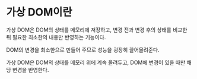 # 가상 DOM이란

가상 DOM은 DOM의 상태를 메모리에 저장하고, 변경 전과 변경 후의 상태를 비교한 뒤 필요한 최소한의 내용만 반영하는 기능이다.  

DOM의 변경을 최소한으로 만들어 주므로 성능을 굉장히 끌어올려준다.  

가상 DOM은 DOM의 상태를 메모리 위에 계속 올려두고, DOM에 변경이 있을 때만 해당 변경을 반영한다.